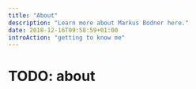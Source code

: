```yaml
---
title: "About"
description: "Learn more about Markus Bodner here."
date: 2018-12-16T09:58:59+01:00
introAction: "getting to know me"
---
```

# TODO: about
